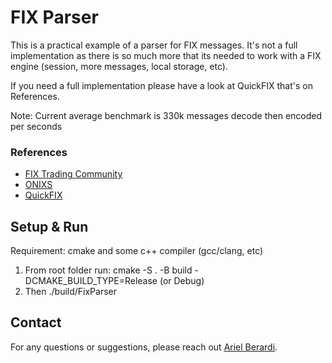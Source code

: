 # FIX Parser

This is a practical example of a parser for FIX messages. It's not a full implementation as there is so much
more that its needed to work with a FIX engine (session, more messages, local storage, etc). 

If you need a full implementation please have a look at QuickFIX that's on References.

Note: Current average benchmark is 330k messages decode then encoded per seconds 

### References

- [FIX Trading Community](https://www.fixtrading.org/online-specification/)
- [ONIXS](https://www.onixs.biz/fix-dictionary/latest/index.html)
- [QuickFIX](https://github.com/quickfix/quickfix)

## Setup & Run

Requirement: cmake and some c++ compiler (gcc/clang, etc)

1) From root folder run: cmake -S . -B build -DCMAKE_BUILD_TYPE=Release (or Debug)
2) Then ./build/FixParser 

## Contact

For any questions or suggestions, please reach out [Ariel Berardi](https://www.linkedin.com/in/aberardi95/).
